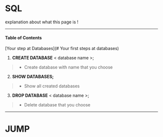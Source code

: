 # SQL
explanation about what this page is !
***

#### Table of Contents
[Your step at Databases](# Your first steps at databases)


1. **CREATE DATABASE** < database name >;
> - Create database with name that you choose

2. **SHOW DATABASES;**
> - Show all created databases

3. **DROP DATABASE** < database name >;
 > - Delete database that you choose
***




















# JUMP
